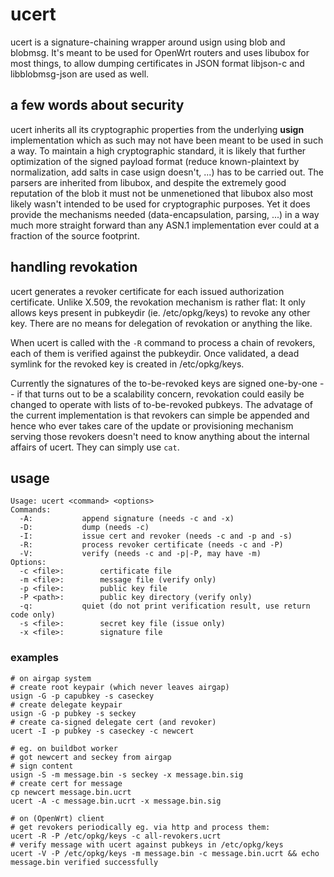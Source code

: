 # ucert

ucert is a signature-chaining wrapper around usign using blob and blobmsg.
It's meant to be used for OpenWrt routers and uses libubox for most things, to allow dumping certificates in JSON format libjson-c and libblobmsg-json are used as well.

## a few words about security
ucert inherits all its cryptographic properties from the underlying **usign** implementation which as such may not have been meant to be used in such a way.
To maintain a high cryptographic standard, it is likely that further optimization of the signed payload format (reduce known-plaintext by normalization, add salts in case usign doesn't, ...) has to be carried out.
The parsers are inherited from libubox, and despite the extremely good reputation of the blob it must not be unmenetioned that libubox also most likely wasn't intended to be used for cryptographic purposes.
Yet it does provide the mechanisms needed (data-encapsulation, parsing, ...) in a way much more straight forward than any ASN.1 implementation ever could at a fraction of the source footprint.


## handling revokation
ucert generates a revoker certificate for each issued authorization certificate. Unlike X.509, the revokation mechanism is rather flat: It only allows keys present in pubkeydir (ie. /etc/opkg/keys) to revoke any other key. There are no means for delegation of revokation or anything the like.

When ucert is called with the `-R` command to process a chain of revokers, each of them is verified against the pubkeydir. Once validated, a dead symlink for the revoked key is created in /etc/opkg/keys.

Currently the signatures of the to-be-revoked keys are signed one-by-one -- if that turns out to be a scalability concern, revokation could easily be changed to operate with lists of to-be-revoked pubkeys. The advatage of the current implementation is that revokers can simple be appended and hence who ever takes care of the update or provisioning mechanism serving those revokers doesn't need to know anything about the internal affairs of ucert. They can simply use `cat`.

## usage
```shell
Usage: ucert <command> <options>
Commands:
  -A:			append signature (needs -c and -x)
  -D:			dump (needs -c)
  -I:			issue cert and revoker (needs -c and -p and -s)
  -R:			process revoker certificate (needs -c and -P)
  -V:			verify (needs -c and -p|-P, may have -m)
Options:
  -c <file>:		certificate file
  -m <file>:		message file (verify only)
  -p <file>:		public key file
  -P <path>:		public key directory (verify only)
  -q:			quiet (do not print verification result, use return code only)
  -s <file>:		secret key file (issue only)
  -x <file>:		signature file
```

### examples
```shell
# on airgap system
# create root keypair (which never leaves airgap)
usign -G -p capubkey -s caseckey
# create delegate keypair
usign -G -p pubkey -s seckey
# create ca-signed delegate cert (and revoker)
ucert -I -p pubkey -s caseckey -c newcert

# eg. on buildbot worker
# got newcert and seckey from airgap
# sign content
usign -S -m message.bin -s seckey -x message.bin.sig
# create cert for message
cp newcert message.bin.ucrt
ucert -A -c message.bin.ucrt -x message.bin.sig

# on (OpenWrt) client
# get revokers periodically eg. via http and process them:
ucert -R -P /etc/opkg/keys -c all-revokers.ucrt
# verify message with ucert against pubkeys in /etc/opkg/keys
ucert -V -P /etc/opkg/keys -m message.bin -c message.bin.ucrt && echo message.bin verified successfully
```

